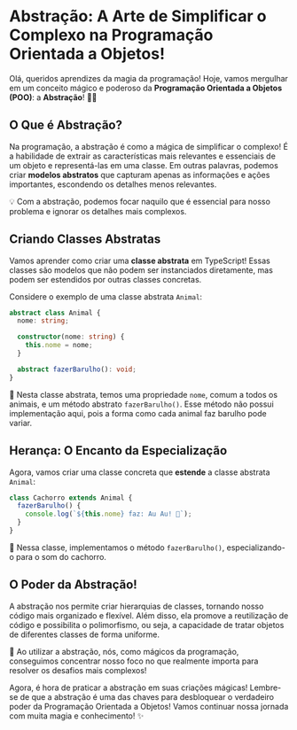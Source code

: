 # Abstração: A Arte de Simplificar o Complexo na Programação Orientada a Objetos!

Olá, queridos aprendizes da magia da programação! Hoje, vamos mergulhar em um conceito mágico e poderoso da **Programação Orientada a Objetos (POO)**: a **Abstração**! 🧙‍♂️

## O Que é Abstração?

Na programação, a abstração é como a mágica de simplificar o complexo! É a habilidade de extrair as características mais relevantes e essenciais de um objeto e representá-las em uma classe. Em outras palavras, podemos criar **modelos abstratos** que capturam apenas as informações e ações importantes, escondendo os detalhes menos relevantes.

💡 Com a abstração, podemos focar naquilo que é essencial para nosso problema e ignorar os detalhes mais complexos.

## Criando Classes Abstratas

Vamos aprender como criar uma **classe abstrata** em TypeScript! Essas classes são modelos que não podem ser instanciados diretamente, mas podem ser estendidos por outras classes concretas.

Considere o exemplo de uma classe abstrata `Animal`:

```typescript
abstract class Animal {
  nome: string;

  constructor(nome: string) {
    this.nome = nome;
  }

  abstract fazerBarulho(): void;
}
```

🐾 Nesta classe abstrata, temos uma propriedade `nome`, comum a todos os animais, e um método abstrato `fazerBarulho()`. Esse método não possui implementação aqui, pois a forma como cada animal faz barulho pode variar.

## Herança: O Encanto da Especialização

Agora, vamos criar uma classe concreta que **estende** a classe abstrata `Animal`:

```typescript
class Cachorro extends Animal {
  fazerBarulho() {
    console.log(`${this.nome} faz: Au Au! 🐶`);
  }
}
```

🐶 Nessa classe, implementamos o método `fazerBarulho()`, especializando-o para o som do cachorro.

## O Poder da Abstração!

A abstração nos permite criar hierarquias de classes, tornando nosso código mais organizado e flexível. Além disso, ela promove a reutilização de código e possibilita o polimorfismo, ou seja, a capacidade de tratar objetos de diferentes classes de forma uniforme.

💫 Ao utilizar a abstração, nós, como mágicos da programação, conseguimos concentrar nosso foco no que realmente importa para resolver os desafios mais complexos!

Agora, é hora de praticar a abstração em suas criações mágicas! Lembre-se de que a abstração é uma das chaves para desbloquear o verdadeiro poder da Programação Orientada a Objetos! Vamos continuar nossa jornada com muita magia e conhecimento! ✨
